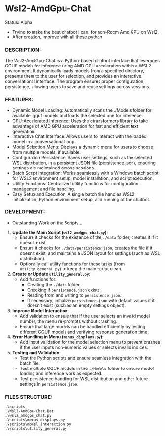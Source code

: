 # Wsl2-AmdGpu-Chat
Status: Alpha
- Trying to make the best chatbot I can, for non-Rocm Amd GPU on Wsl2.
- After creation, improve with all these python 

### DESCRIPTION:
The Wsl2-AmdGpu-Chat is a Python-based chatbot interface that leverages GGUF models for inference using AMD GPU acceleration within a WSL2 environment. It dynamically loads models from a specified directory, presents them to the user for selection, and provides an interactive conversational interface. The program ensures proper configuration persistence, allowing users to save and reuse settings across sessions.

### FEATURES:
- Dynamic Model Loading: Automatically scans the ./Models folder for available .gguf models and loads the selected one for inference.
- GPU-Accelerated Inference: Uses the ctransformers library to take advantage of AMD GPU acceleration for fast and efficient text generation.
- Interactive Chat Interface: Allows users to interact with the loaded model in a conversational loop.
- Model Selection Menu: Displays a dynamic menu for users to choose from multiple models, if available.
- Configuration Persistence: Saves user settings, such as the selected WSL distribution, in a persistent JSON file (persistence.json), ensuring settings are maintained across sessions.
- Batch Script Integration: Works seamlessly with a Windows batch script for WSL2 environment setup, model installation, and script execution.
- Utility Functions: Centralized utility functions for configuration management and file handling.
- Easy Setup and Execution: A single batch file handles WSL2 initialization, Python environment setup, and running of the chatbot.

### DEVELOPMENT:
- Outstanding Work on the Scripts...
1. **Update the Main Script (`wsl2_amdgpu_chat.py`)**:
   - Ensure it checks for the existence of the `./data` folder, creates it if it doesn’t exist.
   - Ensure it checks for `./data/persistence.json`, creates the file if it doesn’t exist, and maintains a JSON layout for settings (such as WSL distribution).
   - Optionally call utility functions for these tasks (from `utility_general.py`) to keep the main script clean.
2. **Create or Update `utility_general.py`**:
   - Add functions for:
     - Creating the `./data` folder.
     - Checking if `persistence.json` exists.
     - Reading from and writing to `persistence.json`.
     - If necessary, initialize `persistence.json` with default values if it doesn’t exist (such as an empty settings object).
3. **Improve Model Interaction**:
   - Add validation to ensure that if the user selects an invalid model number, the menu re-prompts without crashing.
   - Ensure that large models can be handled efficiently by testing different GGUF models and verifying response generation time.
4. **Error Handling in Menu (`menus_displays.py`)**:
   - Add input validation for the model selection menu to prevent crashes if the user inputs non-numeric values or selects invalid indices.
5. **Testing and Validation**:
   - Test the Python scripts and ensure seamless integration with the batch file.
   - Test multiple GGUF models in the `./Models` folder to ensure model loading and inference work as expected.
   - Test persistence handling for WSL distribution and other future settings in `persistence.json`.

### FILES STRUCTURE:
```
.\scripts
.\Wsl2-AmdGpu-Chat.Bat
.\wsl2_amdgpu_chat.py
.\scripts\menus_displays.py
.\scripts\model_interaction.py
.\scripts\utility_general.py
```
